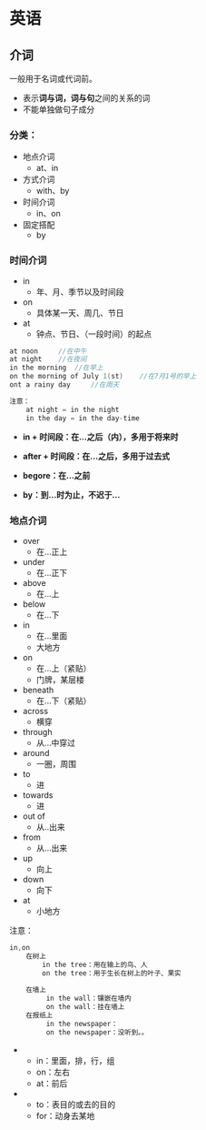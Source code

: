 # 英语

 

## 介词

一般用于名词或代词前。

* 表示**词与词，词与句**之间的关系的词
* 不能单独做句子成分



### 分类：

* 地点介词
  * at、in
* 方式介词
  * with、by
* 时间介词
  * in、on
* 固定搭配
  * by





### 时间介词

* in
  * 年、月、季节以及时间段
* on
  * 具体某一天、周几、节日
* at
  * 钟点、节日、（一段时间）的起点

```java
at noon		//在中午
at night	//在夜间
in the morning	//在早上
on the morning of July 1(st)	//在7月1号的早上
ont a rainy day		//在雨天

注意：
   	at night = in the night
    in the day = in the day-time
```

* **in + 时间段：在...之后（内），多用于将来时**

* **after + 时间段：在...之后，多用于过去式**
* **begore：在...之前**
* **by：到...时为止，不迟于...**





### 地点介词

* over
  * 在...正上
* under
  * 在...正下
* above
  * 在...上
* below
  * 在...下
* in
  * 在...里面
  * 大地方
* on
  * 在...上（紧贴）
  * 门牌，某层楼
* beneath
  * 在...下（紧贴）
* across
  * 横穿
* through
  * 从...中穿过
* around
  * 一圈，周围
* to
  * 进
* towards
  * 进
* out of
  * 从..出来
* from
  * 从...出来
* up
  * 向上
* down
  * 向下
* at
  * 小地方

注意：

```java
in,on
    在树上
    	in the tree：用在输上的鸟、人
    	on the tree：用于生长在树上的叶子、果实
            
    在墙上
         in the wall：镶嵌在墙内
         on the wall：挂在墙上
    在报纸上
         in the newspaper：
         on the newspaper：没听到。。
```

* 
  * in：里面，排，行，组
  * on：左右
  * at：前后

* 
  * to：表目的或去的目的
  * for：动身去某地